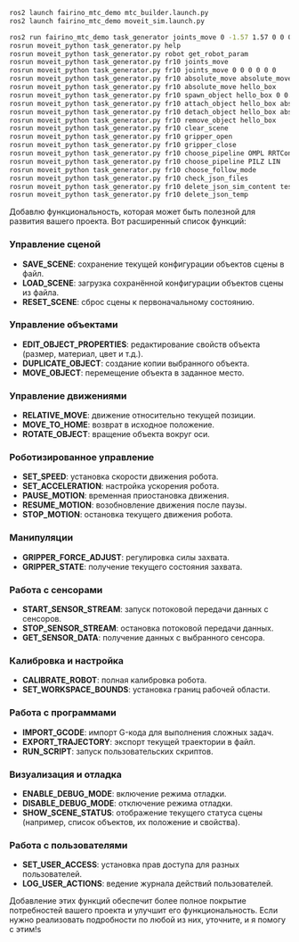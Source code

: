 
```bash
ros2 launch fairino_mtc_demo mtc_builder.launch.py
ros2 launch fairino_mtc_demo moveit_sim.launch.py

ros2 run fairino_mtc_demo task_generator joints_move 0 -1.57 1.57 0 0 0
rosrun moveit_python task_generator.py help
rosrun moveit_python task_generator.py robot get_robot_param
rosrun moveit_python task_generator.py fr10 joints_move
rosrun moveit_python task_generator.py fr10 joints_move 0 0 0 0 0 0
rosrun moveit_python task_generator.py fr10 absolute_move absolute_move
rosrun moveit_python task_generator.py fr10 absolute_move hello_box
rosrun moveit_python task_generator.py fr10 spawn_object hello_box 0 0.5 0.2
rosrun moveit_python task_generator.py fr10 attach_object hello_box absolute_move
rosrun moveit_python task_generator.py fr10 detach_object hello_box absolute_move
rosrun moveit_python task_generator.py fr10 remove_object hello_box
rosrun moveit_python task_generator.py fr10 clear_scene
rosrun moveit_python task_generator.py fr10 gripper_open
rosrun moveit_python task_generator.py fr10 gripper_close
rosrun moveit_python task_generator.py fr10 choose_pipeline OMPL RRTConnect
rosrun moveit_python task_generator.py fr10 choose_pipeline PILZ LIN
rosrun moveit_python task_generator.py fr10 choose_follow_mode
rosrun moveit_python task_generator.py fr10 check_json_files
rosrun moveit_python task_generator.py fr10 delete_json_sim_content test.json
rosrun moveit_python task_generator.py fr10 delete_json_temp
```


Добавлю функциональность, которая может быть полезной для развития вашего проекта. Вот расширенный список функций:

### Управление сценой
- **SAVE_SCENE**: сохранение текущей конфигурации объектов сцены в файл.
- **LOAD_SCENE**: загрузка сохранённой конфигурации объектов сцены из файла.
- **RESET_SCENE**: сброс сцены к первоначальному состоянию.

### Управление объектами
- **EDIT_OBJECT_PROPERTIES**: редактирование свойств объекта (размер, материал, цвет и т.д.).
- **DUPLICATE_OBJECT**: создание копии выбранного объекта.
- **MOVE_OBJECT**: перемещение объекта в заданное место.

### Управление движениями
- **RELATIVE_MOVE**: движение относительно текущей позиции.
- **MOVE_TO_HOME**: возврат в исходное положение.
- **ROTATE_OBJECT**: вращение объекта вокруг оси.

### Роботизированное управление
- **SET_SPEED**: установка скорости движения робота.
- **SET_ACCELERATION**: настройка ускорения робота.
- **PAUSE_MOTION**: временная приостановка движения.
- **RESUME_MOTION**: возобновление движения после паузы.
- **STOP_MOTION**: остановка текущего движения робота.

### Манипуляции
- **GRIPPER_FORCE_ADJUST**: регулировка силы захвата.
- **GRIPPER_STATE**: получение текущего состояния захвата.

### Работа с сенсорами
- **START_SENSOR_STREAM**: запуск потоковой передачи данных с сенсоров.
- **STOP_SENSOR_STREAM**: остановка потоковой передачи данных.
- **GET_SENSOR_DATA**: получение данных с выбранного сенсора.

### Калибровка и настройка
- **CALIBRATE_ROBOT**: полная калибровка робота.
- **SET_WORKSPACE_BOUNDS**: установка границ рабочей области.

### Работа с программами
- **IMPORT_GCODE**: импорт G-кода для выполнения сложных задач.
- **EXPORT_TRAJECTORY**: экспорт текущей траектории в файл.
- **RUN_SCRIPT**: запуск пользовательских скриптов.

### Визуализация и отладка
- **ENABLE_DEBUG_MODE**: включение режима отладки.
- **DISABLE_DEBUG_MODE**: отключение режима отладки.
- **SHOW_SCENE_STATUS**: отображение текущего статуса сцены (например, список объектов, их положение и свойства).

### Работа с пользователями
- **SET_USER_ACCESS**: установка прав доступа для разных пользователей.
- **LOG_USER_ACTIONS**: ведение журнала действий пользователей.

Добавление этих функций обеспечит более полное покрытие потребностей вашего проекта и улучшит его функциональность. Если нужно реализовать подробности по любой из них, уточните, и я помогу с этим!s